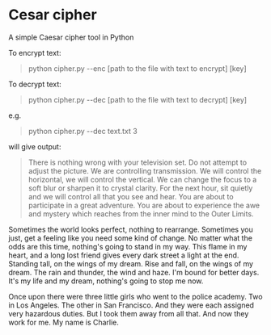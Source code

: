 # Cesar cipher
A simple Caesar cipher tool in Python

To encrypt text: 
> python cipher.py --enc [path to the file with text to encrypt] [key]

To decrypt text: 
> python cipher.py --dec [path to the file with text to decrypt] [key]

e.g.
> python cipher.py --dec text.txt 3

will give output:

> There is nothing wrong with your television set. Do not attempt to adjust the picture. We are controlling transmission. We will control the horizontal, we will control the vertical. We can change the focus to a soft blur or sharpen it to crystal clarity. For the next hour, sit quietly and we will control all that you see and hear. You are about to participate in a great adventure. You are about to experience the awe and mystery which reaches from the inner mind to the Outer Limits.

Sometimes the world looks perfect, nothing to rearrange. Sometimes you just, get a feeling like you need some kind of change. No matter what the odds are this time, nothing's going to stand in my way. This flame in my heart, and a long lost friend gives every dark street a light at the end. Standing tall, on the wings of my dream. Rise and fall, on the wings of my dream. The rain and thunder, the wind and haze. I'm bound for better days. It's my life and my dream, nothing's going to stop me now.

Once upon there were three little girls who went to the police academy. Two in Los Angeles. The other in San Francisco. And they were each assigned very hazardous duties. But I took them away from all that. And now they work for me. My name is Charlie.
